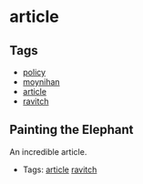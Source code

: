 # article
## Tags
- [policy](policy.md)
- [moynihan](moynihan.md)
- [article](article.md)
- [ravitch](ravitch.md)
## Painting the Elephant

An incredible article.
- Tags: [article](article.md) [ravitch](ravitch.md)
